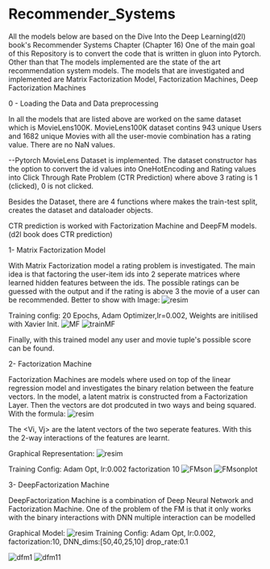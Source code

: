 # Recommender_Systems

All the models below are based on the Dive Into the Deep Learning(d2l) book's Recommender Systems Chapter (Chapter 16)
One of the main goal of this Repository is to convert the code that is written in gluon into Pytorch. Other than that The models implemented are the state of the art recommendation system models.
The models that are investigated and implemented are Matrix Factorization Model, Factorization Machines, Deep Factorization Machines

0 - Loading the Data and Data preprocessing

  In all the models that are listed above are worked on the same dataset which is MovieLens100K.
  MovieLens100K dataset contins 943 unique Users and 1682 unique Movies with all the user-movie combination has a rating value. There are no NaN values.
  
  --Pytorch MovieLens Dataset is implemented. The dataset constructor has the option to convert the id values into OneHotEncoding and Rating values into Click Through    Rate Problem (CTR Prediction) where above 3 rating is 1 (clicked), 0 is not clicked.
  
  Besides the Dataset, there are 4 functions where makes the train-test split, creates the dataset and dataloader objects.
  
  CTR prediction is worked with Factorization Machine and DeepFM models. (d2l book does CTR prediction)

1- Matrix Factorization Model

  With Matrix Factorization model a rating problem is investigated. The main idea is that factoring the user-item ids into 2 seperate matrices where learned hidden features between the ids. The possible ratings can be guessed with the output and if the rating is above 3 the movie of a user can be recommended.
  Better to show with Image:
  ![resim](https://user-images.githubusercontent.com/43790905/128179323-cb7d8412-8686-4a45-9478-c0fd749d8106.png)

  
  Training config: 20 Epochs, Adam Optimizer,lr=0.002, Weights are initilised with Xavier Init.
  ![MF](https://user-images.githubusercontent.com/43790905/128178706-e7cd31c9-44d7-4321-8fd3-3b3c1a094774.jpg)
  ![trainMF](https://user-images.githubusercontent.com/43790905/128178779-4a569f2e-175d-4407-9d10-bb8be85c21ee.jpg)
  
  Finally, with this trained model any user and movie tuple's possible score can be found.
  
  
2- Factorization Machine

  Factorization Machines are models where used on top of the linear regression model and investigates the binary relation between the feature vectors.
  In the model, a latent matrix is constructed from a Factorization Layer. Then the vectors are dot prodcuted in two ways and being squared.
  With the formula:
  ![resim](https://user-images.githubusercontent.com/43790905/128179738-ec6e0486-901b-45c6-bd38-70e73a6f01b9.png)
  
  The <Vi, Vj> are the latent vectors of the two seperate features. With this the 2-way interactions of the features are learnt.
  
  Graphical Representation:
  ![resim](https://user-images.githubusercontent.com/43790905/128179896-5ee07ce4-97d9-4a23-80a0-f0deb2f21ab1.png)
   
  Training Config: Adam Opt, lr:0.002 factorization 10
  ![FMson](https://user-images.githubusercontent.com/43790905/128200894-d2167228-595f-4599-8a99-1db83edf92d0.jpg)
  ![FMsonplot](https://user-images.githubusercontent.com/43790905/128200903-69fb5812-0de9-477e-8679-588bda0f1fe7.jpg)


3- DeepFactorization Machine

  DeepFactorization Machine is a combination of Deep Neural Network and Factorization Machine.
  One of the problem of the FM is that it only works with the binary interactions with DNN multiple interaction can be modelled
  
  Graphical Model:
  ![resim](https://user-images.githubusercontent.com/43790905/128202218-422c76a7-2b62-4ff1-8713-9a3bd9d8b9af.png)
  Training Config: Adam Opt, lr:0.002, factorization:10, DNN_dims:[50,40,25,10] drop_rate:0.1
  
  ![dfm1](https://user-images.githubusercontent.com/43790905/128201622-a840824c-791d-4eb2-bbe3-ac80e953dbb7.jpg)
  ![dfm11](https://user-images.githubusercontent.com/43790905/128201635-2b2644c6-4b82-4af8-a725-86b033395df1.jpg)



